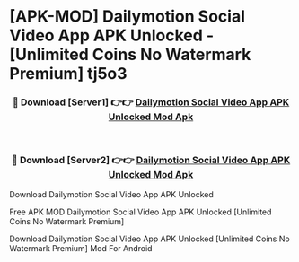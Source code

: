# [APK-MOD] Dailymotion Social Video App APK Unlocked - [Unlimited Coins No Watermark Premium] tj5o3



<div align="center">
<h3>🔴 Download [Server1] 👉👉 <a href="https://momento.my/?title=Dailymotion_Social_Video_App_APK_Unlocked">Dailymotion Social Video App APK Unlocked Mod Apk</a></h3><br>

<h3>🔴 Download [Server2] 👉👉 <a href="https://momento.my/?title=Dailymotion_Social_Video_App_APK_Unlocked">Dailymotion Social Video App APK Unlocked Mod Apk</a></h3>
</div>



Download Dailymotion Social Video App APK Unlocked 

Free APK MOD Dailymotion Social Video App APK Unlocked [Unlimited Coins No Watermark Premium]

Download Dailymotion Social Video App APK Unlocked [Unlimited Coins No Watermark Premium] Mod For Android
